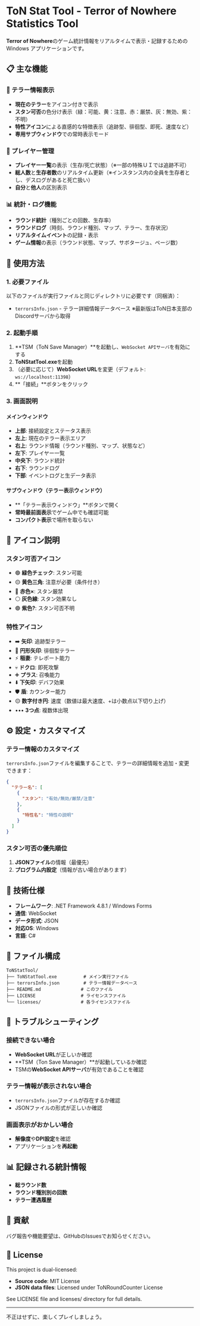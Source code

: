 # ToN Stat Tool - Terror of Nowhere Statistics Tool

**Terror of Nowhere**のゲーム統計情報をリアルタイムで表示・記録するためのWindows アプリケーションです。

## 📋 主な機能

### 🎯 テラー情報表示
- **現在のテラー**をアイコン付きで表示
- **スタン可否**の色分け表示（緑：可能、黄：注意、赤：厳禁、灰：無効、紫：不明）
- **特性アイコン**による直感的な特徴表示（追跡型、徘徊型、即死、速度など）
- **専用サブウィンドウ**での常時表示モード

### 👥 プレイヤー管理
- **プレイヤー一覧**の表示（生存/死亡状態）（※一部の特殊ＵＩでは追跡不可）
- **総人数**と**生存者数**のリアルタイム更新（※インスタンス内の全員を生存者とし、デスログがあると死亡扱い）
- **自分**と**他人**の区別表示

### 📊 統計・ログ機能
- **ラウンド統計**（種別ごとの回数、生存率）
- **ラウンドログ**（時刻、ラウンド種別、マップ、テラー、生存状況）
- **リアルタイムイベント**の記録・表示
- **ゲーム情報**の表示（ラウンド状態、マップ、サボタージュ、ページ数）

## 🚀 使用方法

### 1. 必要ファイル
以下のファイルが実行ファイルと同じディレクトリに必要です（同梱済）：
- `terrorsInfo.json` - テラー詳細情報データベース
※最新版はToN日本支部のDiscordサーバから取得

### 2. 起動手順
1. **TSM（ToN Save Manager）**を起動し、`WebSocket APIサーバ`を有効にする
2. **ToNStatTool.exe**を起動
3. （必要に応じて）**WebSocket URL**を変更（デフォルト: `ws://localhost:11398`）
4. **「接続」**ボタンをクリック

### 3. 画面説明

#### メインウィンドウ
- **上部**: 接続設定とステータス表示
- **左上**: 現在のテラー表示エリア
- **右上**: ラウンド情報（ラウンド種別、マップ、状態など）
- **左下**: プレイヤー一覧
- **中央下**: ラウンド統計
- **右下**: ラウンドログ
- **下部**: イベントログと生データ表示

#### サブウィンドウ（テラー表示ウィンドウ）
- **「テラー表示ウィンドウ」**ボタンで開く
- **常時最前面表示**でゲーム中でも確認可能
- **コンパクト表示**で場所を取らない

## 🎨 アイコン説明

### スタン可否アイコン
- 🟢 **緑色チェック**: スタン可能
- 🟡 **黄色三角**: 注意が必要（条件付き）
- 🔴 **赤色×**: スタン厳禁
- ⚪ **灰色線**: スタン効果なし
- 🟣 **紫色?**: スタン可否不明

### 特性アイコン
- ➡️ **矢印**: 追跡型テラー
- 🔄 **円形矢印**: 徘徊型テラー
- ⚡ **稲妻**: テレポート能力
- 💀 **ドクロ**: 即死攻撃
- ➕ **プラス**: 召喚能力
- ⬇️ **下矢印**: デバフ効果
- 🛡️ **盾**: カウンター能力
- 🟡 **数字付き円**: 速度（数値は最大速度、+は小数点以下切り上げ）
- ••• **3つ点**: 複数体出現

## ⚙️ 設定・カスタマイズ

### テラー情報のカスタマイズ
`terrorsInfo.json`ファイルを編集することで、テラーの詳細情報を追加・変更できます：

```json
{
  "テラー名": [
    {
      "スタン": "有効/無効/厳禁/注意"
    },
    {
      "特性名": "特性の説明"
    }
  ]
}
```

### スタン可否の優先順位
1. **JSONファイル**の情報（最優先）
2. **プログラム内設定**（情報が古い場合があります）

## 🔧 技術仕様

- **フレームワーク**: .NET Framework 4.8.1 / Windows Forms
- **通信**: WebSocket
- **データ形式**: JSON
- **対応OS**: Windows
- **言語**: C#

## 📁 ファイル構成

```
ToNStatTool/
├── ToNStatTool.exe          # メイン実行ファイル
├── terrorsInfo.json         # テラー情報データベース
├── README.md               # このファイル
├── LICENSE                 # ライセンスファイル
└── licenses/               # 各ライセンスファイル
```

## 🐛 トラブルシューティング

### 接続できない場合
- **WebSocket URL**が正しいか確認
- **TSM（Ton Save Manager）**が起動しているか確認
- TSMの**WebSocket APIサーバ**が有効であることを確認

### テラー情報が表示されない場合
- `terrorsInfo.json`ファイルが存在するか確認
- JSONファイルの形式が正しいか確認

### 画面表示がおかしい場合
- **解像度**や**DPI設定**を確認
- アプリケーションを**再起動**

## 📊 記録される統計情報
- **総ラウンド数**
- **ラウンド種別別の回数**
- **テラー遭遇履歴**

## 🤝 貢献

バグ報告や機能要望は、GitHubのIssuesでお知らせください。

## 📄 License

This project is dual-licensed:
- **Source code**: MIT License  
- **JSON data files**: Licensed under ToNRoundCounter License

See LICENSE file and licenses/ directory for full details.

---

不正はせずに、楽しくプレイしましょう。
